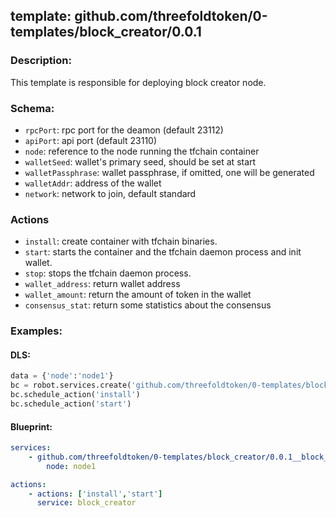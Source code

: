 ## template: github.com/threefoldtoken/0-templates/block_creator/0.0.1

### Description:
This template is responsible for deploying block creator node.

### Schema:

- `rpcPort`: rpc port for the deamon (default 23112)
- `apiPort`: api port (default 23110)
- `node`: reference to the node running the tfchain container
- `walletSeed`: wallet's primary seed, should be set at start
- `walletPassphrase`: wallet passphrase, if omitted, one will be generated
- `walletAddr`: address of the wallet
- `network`: network to join, default standard

### Actions
- `install`: create container with tfchain binaries.
- `start`: starts the container and the tfchain daemon process and init wallet.
- `stop`: stops the tfchain daemon process.
- `wallet_address`: return wallet address
- `wallet_amount`: return the amount of token in the wallet
- `consensus_stat`: return some statistics about the consensus

### Examples:
#### DLS:
```python
data = {'node':'node1'}
bc = robot.services.create('github.com/threefoldtoken/0-templates/block_creator/0.0.1','block_creator', data)
bc.schedule_action('install')
bc.schedule_action('start')
```

#### Blueprint:
```yaml
services:
    - github.com/threefoldtoken/0-templates/block_creator/0.0.1__block_creator:
        node: node1

actions:
    - actions: ['install','start']
      service: block_creator
```
